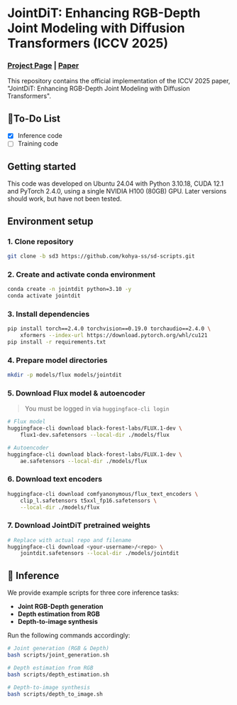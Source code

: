 # JointDiT: Enhancing RGB-Depth Joint Modeling with Diffusion Transformers (ICCV 2025)
### [Project Page](https://byungki-k.github.io/JointDiT/) | [Paper](https://arxiv.org/abs/2505.00482)
This repository contains the official implementation of the ICCV 2025 paper, "JointDiT: Enhancing RGB-Depth Joint Modeling with Diffusion Transformers".

## 💪To-Do List

- [x] Inference code
- [ ] Training code

## Getting started
This code was developed on Ubuntu 24.04 with Python 3.10.18, CUDA 12.1 and PyTorch 2.4.0, using a single NVIDIA H100 (80GB) GPU. 
Later versions should work, but have not been tested.

## Environment setup 

### 1. Clone repository
```bash
git clone -b sd3 https://github.com/kohya-ss/sd-scripts.git
```

### 2. Create and activate conda environment
```bash
conda create -n jointdit python=3.10 -y
conda activate jointdit
```

### 3. Install dependencies
```bash
pip install torch==2.4.0 torchvision==0.19.0 torchaudio==2.4.0 \
    xformers --index-url https://download.pytorch.org/whl/cu121
pip install -r requirements.txt
```

### 4. Prepare model directories
```bash
mkdir -p models/flux models/jointdit
```

### 5. Download Flux model & autoencoder  
> You must be logged in via `huggingface-cli login`
```bash
# Flux model
huggingface-cli download black-forest-labs/FLUX.1-dev \
    flux1-dev.safetensors --local-dir ./models/flux

# Autoencoder
huggingface-cli download black-forest-labs/FLUX.1-dev \
    ae.safetensors --local-dir ./models/flux
```

### 6. Download text encoders
```bash
huggingface-cli download comfyanonymous/flux_text_encoders \
    clip_l.safetensors t5xxl_fp16.safetensors \
    --local-dir ./models/flux
```

### 7. Download JointDiT pretrained weights
```bash
# Replace with actual repo and filename
huggingface-cli download <your-username>/<repo> \
    jointdit.safetensors --local-dir ./models/jointdit
```

## 🚀 Inference

We provide example scripts for three core inference tasks:

- **Joint RGB-Depth generation**
- **Depth estimation from RGB**
- **Depth-to-image synthesis**

Run the following commands accordingly:

```bash
# Joint generation (RGB & Depth)
bash scripts/joint_generation.sh

# Depth estimation from RGB
bash scripts/depth_estimation.sh

# Depth-to-image synthesis
bash scripts/depth_to_image.sh
```


